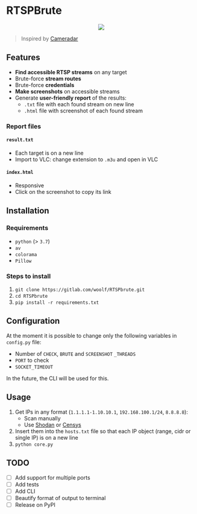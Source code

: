 # RTSPBrute

<p align="center">
   <a href="https://asciinema.org/a/348924?autoplay=1" target="_blank"><img src="https://asciinema.org/a/348924.svg" /></a>
</p>

> Inspired by [Cameradar](https://github.com/Ullaakut/cameradar)


## Features

* **Find accessible RTSP streams** on any target
* Brute-force **stream routes**
* Brute-force **credentials**
* **Make screenshots** on accessible streams
* Generate **user-friendly report** of the results:
    * `.txt` file with each found stream on new line
    * `.html` file with screenshot of each found stream

### Report files

#### `result.txt`

* Each target is on a new line
* Import to VLC: change extension to `.m3u` and open in VLC

#### `index.html`

* Responsive
* Click on the screenshot to copy its link


## Installation

### Requirements

* `python` (> `3.7`)
* `av`
* `colorama`
* `Pillow`

### Steps to install

1. `git clone https://gitlab.com/woolf/RTSPbrute.git`
2. `cd RTSPbrute`
3. `pip install -r requirements.txt`


## Configuration

At the moment it is possible to change only the following variables in `config.py` file:
* Number of `CHECK`, `BRUTE` and `SCREENSHOT` `_THREADS`
* `PORT` to check
* `SOCKET_TIMEOUT`

In the future, the CLI will be used for this.


## Usage

1. Get IPs in any format (`1.1.1.1-1.10.10.1`, `192.168.100.1/24`, `8.8.8.8`):
    * Scan manually
    * Use [Shodan](https://www.shodan.io/) or [Censys](https://censys.io/)
2. Insert them into the `hosts.txt` file so that each IP object (range, cidr or single IP) is on a new line
3. `python core.py`


## TODO

- [ ] Add support for multiple ports
- [ ] Add tests
- [ ] Add CLI
- [ ] Beautify format of output to terminal
- [ ] Release on PyPI